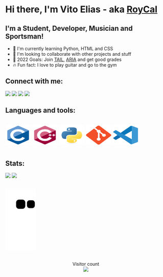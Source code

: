 # Hi there, I'm Vito Elias - aka [RoyCal][steam]

## I'm a Student, Developer, Musician and Sportsman!
- 👾 I'm currently learning Python, HTML and CSS
- 🤝 I'm looking to collaborate with other projects and stuff
- 🥅 2022 Goals: Join [TAIL][tail], [ARIA][aria] and get good grades
- 🔥 Fun fact: I love to play guitar and go to the gym



## Connect with me:
<div> 
  <a href="https://www.instagram.com/vito_elias/" target="_blank"><img src="https://img.shields.io/badge/-Instagram-%23E4405F?style=for-the-badge&logo=instagram&logoColor=white" target="_blank"></a>
  <a href="https://www.linkedin.com/in/vito-elias-4a435123b/" target="_blank"><img src="https://img.shields.io/badge/-LinkedIn-%230077B5?style=for-the-badge&logo=linkedin&logoColor=white" target="_blank"></a>
  <a href = "mailto:vito.elias9@gmail.com"><img src="https://img.shields.io/badge/-Gmail-A52A2A?style=for-the-badge&logo=gmail&logoColor=white" target="_blank"></a>
  <a href = "https://steamcommunity.com/id/roycal/"><img src="https://img.shields.io/badge/-Steam-2F3134?style=for-the-badge&logo=steam&logoColor=white" target="_blank"></a>

<br>

## Languages and tools:

<div style="display: inline_block"><br>
  <img align="center" alt="C" height="60" width="80" src="https://raw.githubusercontent.com/devicons/devicon/master/icons/c/c-original.svg">
  <img align="center" alt="C++" height="60" width="80" src="https://raw.githubusercontent.com/devicons/devicon/master/icons/cplusplus/cplusplus-original.svg">
  <img align="center" alt="Python" height="60" width="80" src="https://raw.githubusercontent.com/devicons/devicon/master/icons/python/python-original.svg">
  <img align="center" alt="Git" height="60" width="80" src="https://raw.githubusercontent.com/devicons/devicon/master/icons/git/git-original.svg">
  <img align="center" alt="VsCode" height="60" width="80" src="https://raw.githubusercontent.com/devicons/devicon/master/icons/vscode/vscode-original.svg">
</div>

<br>

## Stats:

<div>
  <img height="167em" src="https://github-readme-stats.vercel.app/api?username=roycal&show_icons=true&theme=highcontrast&include_all_commits=true&count_private=true"/>
  <img height="167em" src="https://github-readme-stats.vercel.app/api/top-langs/?username=roycal&layout=compact&langs_count=16&theme=highcontrast"/>
</div>
  
<br>

![Snake animation](https://github.com/RoyCal/RoyCal/blob/output/github-contribution-grid-snake.svg)
  
<br>
  
<div align="center"> 
  Visitor count<br>
  <img src="https://profile-counter.glitch.me/roycal/count.svg"/>
</div>

[steam]: https://steamcommunity.com/id/roycal/
[tail]: https://github.com/TailUFPB
[aria]: https://aria.ci.ufpb.br/en/sobre/
